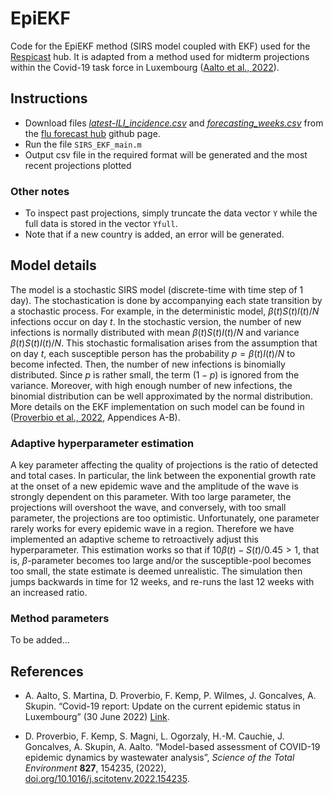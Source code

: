 # EpiEKF

Code for the EpiEKF method (SIRS model coupled with EKF) used for the [Respicast](https://respicast.ecdc.europa.eu/) hub. It is adapted from a method used for midterm projections within the Covid-19 task force in Luxembourg ([Aalto et al., 2022](#references)).

## Instructions

 - Download files [_latest-ILI_incidence.csv_](https://github.com/european-modelling-hubs/flu-forecast-hub/blob/main/target-data/latest-ILI_incidence.csv) and [_forecasting_weeks.csv_](https://github.com/european-modelling-hubs/flu-forecast-hub/blob/main/supporting-files/forecasting_weeks.csv) from the [flu forecast hub](https://github.com/european-modelling-hubs/flu-forecast-hub) github page.
 - Run the file `SIRS_EKF_main.m`
 - Output csv file in the required format will be generated and the most recent projections plotted

### Other notes

 - To inspect past projections, simply truncate the data vector `Y` while the full data is stored in the vector `Yfull`.
 - Note that if a new country is added, an error will be generated.

## Model details

The model is a stochastic SIRS model (discrete-time with time step of 1 day). The stochastication is done by accompanying each state transition by a stochastic process. For example, in the deterministic model, $\beta(t)S(t)I(t)/N$ infections occur on day $t$. In the stochastic version, the number of new infections is normally distributed with mean $\beta(t)S(t)I(t)/N$ and variance $\beta(t)S(t)I(t)/N$. This stochastic formalisation arises from the assumption that on day $t$, each susceptible person has the probability $p=\beta(t)I(t)/N$ to become infected. Then, the number of new infections is binomially distributed. Since $p$ is rather small, the term $(1-p)$ is ignored from the variance. Moreover, with high enough number of new infections, the binomial distribution can be well approximated by the normal distribution. More details on the EKF implementation on such model can be found in ([Proverbio et al., 2022](#references), Appendices A-B).

### Adaptive hyperparameter estimation

A key parameter affecting the quality of projections is the ratio of detected and total cases. In particular, the link between the exponential growth rate at the onset of a new epidemic wave and the amplitude of the wave is strongly dependent on this parameter. With too large parameter, the projections will overshoot the wave, and conversely, with too small parameter, the projections are too optimistic. Unfortunately, one parameter rarely works for every epidemic wave in a region. Therefore we have implemented an adaptive scheme to retroactively adjust this hyperparameter. This estimation works so that if $10\beta(t)-S(t)/0.45 > 1$, that is, $\beta$-parameter becomes too large and/or the susceptible-pool becomes too small, the state estimate is deemed unrealistic. The simulation then jumps backwards in time for 12 weeks, and re-runs the last 12 weeks with an increased ratio.

### Method parameters

To be added...

## References

 * A. Aalto, S. Martina, D. Proverbio, F. Kemp, P. Wilmes, J. Goncalves, A. Skupin. “Covid-19 report: Update on the current epidemic status in Luxembourg” (30 June 2022) [Link](https://www.researchluxembourg.org/en/covid-19-task-force/publications/).

 * D. Proverbio, F. Kemp, S. Magni, L. Ogorzaly, H.-M. Cauchie, J. Goncalves, A. Skupin, A. Aalto. “Model-based assessment of COVID-19 epidemic dynamics by wastewater analysis”, _Science of the Total Environment_ __827__, 154235, (2022), [doi.org/10.1016/j.scitotenv.2022.154235](doi.org/10.1016/j.scitotenv.2022.154235).
